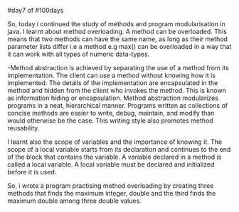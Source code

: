 #day7 of #100days

So, today i continued the study of methods and program modularisation in java. I learnt about method overloading. A method can be overloaded. This means that two methods can have the same name, as long as their method parameter lists differ i.e a method e.g max() can be overloaded in a way that it can work with all types of numeric data-types.

-Method abstraction is achieved by separating the use of a method from its implementation. The client can use a method without knowing how it is implemented. The details of the implementation are encapsulated in the method and hidden from the client who invokes the method. This is known as information hiding or encapsulation.
Method abstraction modularizes programs in a neat, hierarchical manner. Programs written as collections of concise methods are easier to write, debug, maintain, and modify than would otherwise be the case. This writing style also promotes method reusability.

I learnt also the scope of variables and the importance of knowing it. The scope of a local variable starts from its declaration and continues to the end of the block that contains the variable. A variable declared in a method is called a local variable. A local variable must be declared and initialized before it is used. 

So, i wrote a program practising method overloading by creating three methods that finds the maximum integer, double and the third finds the maximum double among three double values.
